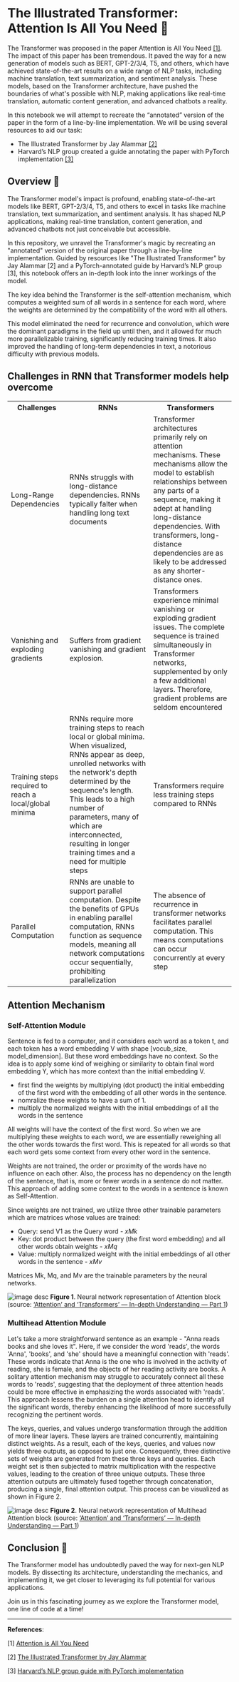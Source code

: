 # The Illustrated Transformer: Attention Is All You Need 🧠

The Transformer was proposed in the paper Attention is All You Need [[1]](#ref1). The impact of this paper has been tremendous. It paved the way for a new generation of models such as BERT, GPT-2/3/4, T5, and others, which have achieved state-of-the-art results on a wide range of NLP tasks, including machine translation, text summarization, and sentiment analysis. These models, based on the Transformer architecture, have pushed the boundaries of what's possible with NLP, making applications like real-time translation, automatic content generation, and advanced chatbots a reality.

In this notebook we will attempt to recreate the “annotated” version of the paper in the form of a line-by-line implementation. We will be using several resources to aid our task:
 - The Illustrated Transformer by Jay Alammar [[2]](#ref2)
 - Harvard’s NLP group created a guide annotating the paper with PyTorch implementation [[3]](#ref3)

## Overview 📖

The Transformer model's impact is profound, enabling state-of-the-art models like BERT, GPT-2/3/4, T5, and others to excel in tasks like machine translation, text summarization, and sentiment analysis. It has shaped NLP applications, making real-time translation, content generation, and advanced chatbots not just conceivable but accessible.

In this repository, we unravel the Transformer's magic by recreating an "annotated" version of the original paper through a line-by-line implementation. Guided by resources like "The Illustrated Transformer" by Jay Alammar [2] and a PyTorch-annotated guide by Harvard’s NLP group [3], this notebook offers an in-depth look into the inner workings of the model.

The key idea behind the Transformer is the self-attention mechanism, which computes a weighted sum of all words in a sentence for each word, where the weights are determined by the compatibility of the word with all others.

This model eliminated the need for recurrence and convolution, which were the dominant paradigms in the field up until then, and it allowed for much more parallelizable training, significantly reducing training times. It also improved the handling of long-term dependencies in text, a notorious difficulty with previous models.

## Challenges in RNN that Transformer models help overcome

<table>
  <tr>
    <th><b>Challenges</b></th>
    <th><b>RNNs</b></th>
    <th><b>Transformers</b></th>
  </tr>
  <tr>
    <td>Long-Range Dependencies</td>
    <td>RNNs struggls with long-distance dependencies. RNNs typically falter when handling long text documents</td>
    <td>Transformer architectures primarily rely on attention mechanisms. These mechanisms allow the model to establish relationships between any parts of a sequence, making it adept at handling long-distance dependencies. With transformers, long-distance dependencies are as likely to be addressed as any shorter-distance ones.</td>
  </tr>
  <tr>
    <td>Vanishing and exploding gradients</td>
    <td>Suffers from gradient vanishing and gradient explosion.</td>
    <td> Transformers experience minimal vanishing or exploding gradient issues. The complete sequence is trained simultaneously in Transformer networks, supplemented by only a few additional layers. Therefore, gradient problems are seldom encountered</td>
  </tr>
    <tr>
        <td>Training steps required to reach a local/global minima</td>
        <td>RNNs require more training steps to reach local or global minima. When visualized, RNNs appear as deep, unrolled networks with the network's depth determined by the sequence's length. This leads to a high number of parameters, many of which are interconnected, resulting in longer training times and a need for multiple steps</td>
        <td>Transformers require less training steps compared to RNNs</td>
    </tr>
    <tr>
        <td>Parallel Computation</td>
        <td>RNNs are unable to support parallel computation. Despite the benefits of GPUs in enabling parallel computation, RNNs function as sequence models, meaning all network computations occur sequentially, prohibiting parallelization</td>
        <td>The absence of recurrence in transformer networks facilitates parallel computation. This means computations can occur concurrently at every step</td>
    </tr>
</table>

## Attention Mechanism
### Self-Attention Module
Sentence is fed to a computer, and it considers each word as a token t, and each token has a word embedding V with shape [vocub_size, model_dimension]. But these word embeddings have no context. So the idea is to apply some kind of weighing or similarity to obtain final word embedding Y, which has more context than the initial embedding V.

- first find the weights by multiplying (dot product) the initial embedding of the first word with the embedding of all other words in the sentence. 
- nomralize these weights to have a sum of 1.
- multiply the normalized weights with the initial embeddings of all the words in the sentence

All weights will have the context of the first word. So when we are multiplying these weights to each word, we are essentially reweighing all the other words towards the first word. This is repeated for all words so that each word gets some context from every other word in the sentence.

Weights are not trained, the order or proximity of the words have no influence on each other. Also, the process has no dependency on the length of the sentence, that is, more or fewer words in a sentence do not matter. This approach of adding some context to the words in a sentence is known as Self-Attention.

Since weights are not trained, we utilize three other trainable parameters which are matrices whose values are trained: 
- Query: send V1 as the Query word - $xMk$
- Key: dot product between the query (the first word embedding) and all other words obtain weights - $xMq$
- Value: multiply normalized weight with the initial embeddings of all other words in the sentence - $xMv$

Matrices Mk, Mq, and Mv are the trainable parameters by the neural networks.<br>

![image desc](./images/nn_attention.png)
**Figure 1**. Neural network representation of Attention block (source: <a href='https://towardsdatascience.com/all-you-need-to-know-about-attention-and-transformers-in-depth-understanding-part-1-552f0b41d021#4c16'>‘Attention’ and ‘Transformers’ — In-depth Understanding — Part 1</a>)

### Multihead Attention Module
Let's take a more straightforward sentence as an example - "Anna reads books and she loves it". Here, if we consider the word 'reads', the words 'Anna', 'books', and 'she' should have a meaningful connection with 'reads'. These words indicate that Anna is the one who is involved in the activity of reading, she is female, and the objects of her reading activity are books. A solitary attention mechanism may struggle to accurately connect all these words to 'reads', suggesting that the deployment of three attention heads could be more effective in emphasizing the words associated with 'reads'. This approach lessens the burden on a single attention head to identify all the significant words, thereby enhancing the likelihood of more successfully recognizing the pertinent words.

The keys, queries, and values undergo transformation through the addition of more linear layers. These layers are trained concurrently, maintaining distinct weights. As a result, each of the keys, queries, and values now yields three outputs, as opposed to just one. Consequently, three distinctive sets of weights are generated from these three keys and queries. Each weight set is then subjected to matrix multiplication with the respective values, leading to the creation of three unique outputs. These three attention outputs are ultimately fused together through concatenation, producing a single, final attention output. This process can be visualized as shown in Figure 2. <br>

![image desc](./images/nn_multihead.png)
**Figure 2**. Neural network representation of Multihead Attention block (source: <a href='https://towardsdatascience.com/all-you-need-to-know-about-attention-and-transformers-in-depth-understanding-part-1-552f0b41d021#4c16'>‘Attention’ and ‘Transformers’ — In-depth Understanding — Part 1</a>)

## Conclusion 🏁

The Transformer model has undoubtedly paved the way for next-gen NLP models. By dissecting its architecture, understanding the mechanics, and implementing it, we get closer to leveraging its full potential for various applications.

Join us in this fascinating journey as we explore the Transformer model, one line of code at a time!

---

**References**:

[1] [Attention is All You Need](https://arxiv.org/abs/1706.03762)

[2] [The Illustrated Transformer by Jay Alammar](http://jalammar.github.io/illustrated-transformer/)

[3] [Harvard’s NLP group guide with PyTorch implementation](https://nlp.seas.harvard.edu/2018/04/03/attention.html)

